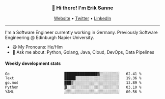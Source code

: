 <h3 align="center">👋 Hi there! I'm Erik Sanne</h3>
<p align="center">
  <a href="https://eriksanne.com">Website</a> •
  <a href="https://twitter.com/ErikKonradSanne">Twitter</a> •
  <a href="https://www.linkedin.com/in/eriksanne/">LinkedIn</a>
</p>

---
I'm a Software Engineer currently working in Germany. Previously Software Engineering @ Edinburgh Napier University.

- 😄 My Pronouns: He/Him
- 💬 Ask me about: Python, Golang, Java, Cloud, DevOps, Data Pipelines

<h4>Weekly development stats</h4>
<!--START_SECTION:waka-->

```txt
Go                         ███████████████▓░░░░░░░░░   62.41 %
Text                       █████░░░░░░░░░░░░░░░░░░░░   19.36 %
go.mod                     ███▒░░░░░░░░░░░░░░░░░░░░░   13.89 %
Python                     ▓░░░░░░░░░░░░░░░░░░░░░░░░   03.10 %
YAML                       ░░░░░░░░░░░░░░░░░░░░░░░░░   00.56 %
```

<!--END_SECTION:waka-->
